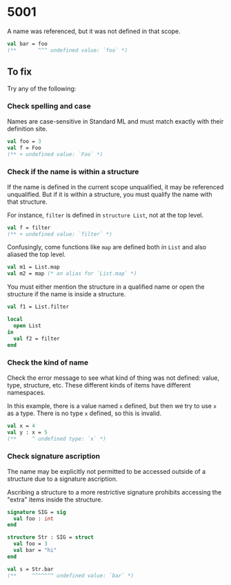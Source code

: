 # 5001

A name was referenced, but it was not defined in that scope.

```sml
val bar = foo
(**       ^^^ undefined value: `foo` *)
```

## To fix

Try any of the following:

### Check spelling and case

Names are case-sensitive in Standard ML and must match exactly with their definition site.

```sml
val foo = 3
val f = Foo
(** + undefined value: `Foo` *)
```

### Check if the name is within a structure

If the name is defined in the current scope unqualified, it may be referenced unqualified. But if it is within a structure, you must qualify the name with that structure.

For instance, `filter` is defined in `structure List`, not at the top level.

```sml
val f = filter
(** + undefined value: `filter` *)
```

Confusingly, come functions like `map` are defined both in `List` and also aliased the top level.

```sml
val m1 = List.map
val m2 = map (* an alias for `List.map` *)
```

You must either mention the structure in a qualified name or open the structure if the name is inside a structure.

```sml
val f1 = List.filter

local
  open List
in
  val f2 = filter
end
```

### Check the kind of name

Check the error message to see what kind of thing was not defined: value, type, structure, etc. These different kinds of items have different namespaces.

In this example, there is a value named `x` defined, but then we try to use `x` as a type. There is no type `x` defined, so this is invalid.

```sml
val x = 4
val y : x = 5
(**     ^ undefined type: `x` *)
```

### Check signature ascription

The name may be explicitly not permitted to be accessed outside of a structure due to a signature ascription.

Ascribing a structure to a more restrictive signature prohibits accessing the "extra" items inside the structure.

```sml
signature SIG = sig
  val foo : int
end

structure Str : SIG = struct
  val foo = 3
  val bar = "hi"
end

val s = Str.bar
(**     ^^^^^^^ undefined value: `bar` *)
```
